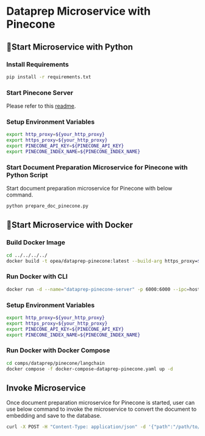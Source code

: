 # Dataprep Microservice with Pinecone

## 🚀Start Microservice with Python

### Install Requirements

```bash
pip install -r requirements.txt
```

### Start Pinecone Server

Please refer to this [readme](../../../vectorstores/pinecone/README.md).

### Setup Environment Variables

```bash
export http_proxy=${your_http_proxy}
export https_proxy=${your_http_proxy}
export PINECONE_API_KEY=${PINECONE_API_KEY}
export PINECONE_INDEX_NAME=${PINECONE_INDEX_NAME}
```

### Start Document Preparation Microservice for Pinecone with Python Script

Start document preparation microservice for Pinecone with below command.

```bash
python prepare_doc_pinecone.py
```

## 🚀Start Microservice with Docker

### Build Docker Image

```bash
cd ../../../../
docker build -t opea/dataprep-pinecone:latest --build-arg https_proxy=$https_proxy --build-arg http_proxy=$http_proxy -f comps/dataprep/pinecone/langchain/Dockerfile .
```

### Run Docker with CLI

```bash
docker run -d --name="dataprep-pinecone-server" -p 6000:6000 --ipc=host -e http_proxy=$http_proxy -e https_proxy=$https_proxy opea/dataprep-pinecone:latest
```

### Setup Environment Variables

```bash
export http_proxy=${your_http_proxy}
export https_proxy=${your_http_proxy}
export PINECONE_API_KEY=${PINECONE_API_KEY}
export PINECONE_INDEX_NAME=${PINECONE_INDEX_NAME}
```

### Run Docker with Docker Compose

```bash
cd comps/dataprep/pinecone/langchain
docker compose -f docker-compose-dataprep-pinecone.yaml up -d
```

## Invoke Microservice

Once document preparation microservice for Pinecone is started, user can use below command to invoke the microservice to convert the document to embedding and save to the database.

```bash
curl -X POST -H "Content-Type: application/json" -d '{"path":"/path/to/document"}' http://localhost:6000/v1/dataprep
```
